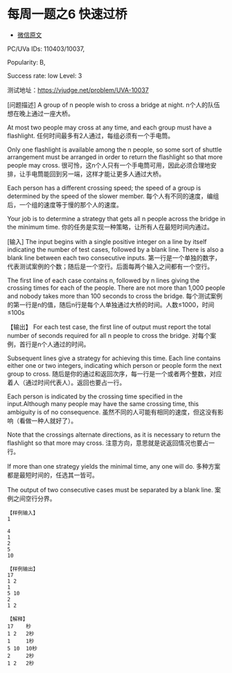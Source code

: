 # 每周一题之6 快速过桥
- [微信原文](https://mp.weixin.qq.com/s?__biz=MzU2NjEwMTc5MQ==&mid=2247483745&idx=2&sn=0ad9f7b35de529368a9bcad35af06a5c&chksm=fcb0d311cbc75a0735418fcd145501662ea5800766f82ccbcb64d39893e2a520a0541124ba86&mpshare=1&scene=23&srcid=0106rr1psznzde1TqtoSKa2K#rd)

PC/UVa IDs: 110403/10037,

Popularity: B,

Success rate: low Level: 3

测试地址：https://vjudge.net/problem/UVA-10037

[问题描述]
A group of n people wish to cross a bridge at night.
n个人的队伍想在晚上通过一座大桥。

At most two people may cross at any time, and each group must have a flashlight.
任何时间最多有2人通过，每组必须有一个手电筒。

Only one flashlight is available among the n people, so some sort of shuttle arrangement must be arranged in order to return the flashlight so that more people may cross.
很可怜，这n个人只有一个手电筒可用，因此必须合理地安排，让手电筒能回到另一端，这样才能让更多人通过大桥。

Each person has a different crossing speed; the speed of a group is determined by the speed of the slower member.
每个人有不同的速度，编组后，一个组的速度等于慢的那个人的速度。

Your job is to determine a strategy that gets all n people across the bridge in the minimum time.
你的任务是实现一种策略，让所有人在最短时间内通过。

[输入]
The input begins with a single positive integer on a line by itself indicating the number of test cases, followed by a blank line. There is also a blank line between each two consecutive inputs.
第一行是一个单独的数字，代表测试案例的个数；随后是一个空行。后面每两个输入之间都有一个空行。

The first line of each case contains n, followed by n lines giving the crossing times for each of the people. There are not more than 1,000 people and nobody takes more than 100 seconds to cross the bridge.
每个测试案例的第一行是n的值，随后n行是每个人单独通过大桥的时间。人数≤1000，时间≤100s

【输出】
For each test case, the first line of output must report the total number of seconds required for all n people to cross the bridge.
对每个案例，首行是n个人通过的时间。

Subsequent lines give a strategy for achieving this time. Each line contains either one or two integers, indicating which person or people form the next group to cross.
随后是你的通过和返回次序，每一行是一个或者两个整数，对应着人（通过时间代表人）。返回也要占一行。

Each person is indicated by the crossing time specified in the input.Although many people may have the same crossing time, this ambiguity is of no consequence.
虽然不同的人可能有相同的速度，但这没有影响（看做一种人就好了）。

Note that the crossings alternate directions, as it is necessary to return the flashlight so that more may cross.
注意方向，意思就是说返回情况也要占一行。

If more than one strategy yields the minimal time, any one will do.
多种方案都是最短时间的，任选其一皆可。

The output of two consecutive cases must be separated by a blank line.
案例之间空行分界。
```
【样例输入】
1

4
1
2
5
10

【样例输出】
17
1 2
1
5 10
2
1 2

【解释】
17    秒
1 2   2秒
1     1秒
5 10  10秒
2     2秒
1 2   2秒
```
